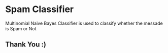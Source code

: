 # Spam Classifier
Multinomial Naive Bayes Classifier is used to classify whether the messade is Spam or Not


## Thank You :)
